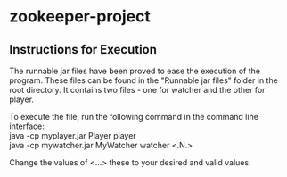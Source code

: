# zookeeper-project

## Instructions for Execution

The runnable jar files have been proved to ease the execution of the program. These files can be found 
in the "Runnable jar files" folder in the root directory. It contains two files - one for watcher and the 
other for player.

To execute the file, run the following command in the command line interface:  
	java -cp myplayer.jar Player player <serverIp> <player name>  
	java -cp mywatcher.jar MyWatcher watcher <serverIp> <.N.>  
	
Change the values of <...> these to your desired and valid values.